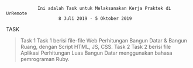 				Ini adalah Task untuk Melaksanakan Kerja Praktek di UrRemote 
						8 Juli 2019 - 5 Oktober 2019
						

TASK
> Task 1
Task 1 berisi file-file Web Perhitungan Bangun Datar & Bangun Ruang, dengan Script HTML, JS, CSS.
> Task 2
Task 2 berisi file Aplikasi Perhitungan Luas Bangun Datar menggunakan bahasa pemrograman Ruby.
